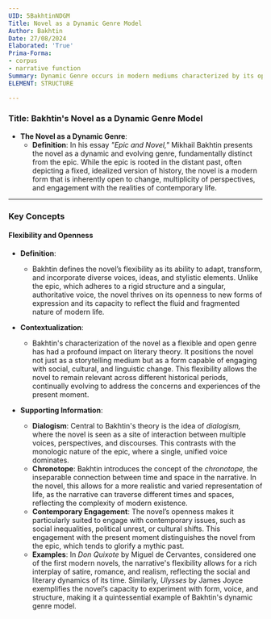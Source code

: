 ```yaml
---
UID: 5BakhtinNDGM
Title: Novel as a Dynamic Genre Model
Author: Bakhtin
Date: 27/08/2024
Elaborated: 'True'
Prima-Forma:
- corpus
- narrative function
Summary: Dynamic Genre occurs in modern mediums characterized by its openness to change, diversity of voices, and capacity to engage with contemporary life.
ELEMENT: STRUCTURE

---
```

### Title: **Bakhtin's Novel as a Dynamic Genre Model**

- **The Novel as a Dynamic Genre**:
  - **Definition**: In his essay *"Epic and Novel,"* Mikhail Bakhtin presents the novel as a dynamic and evolving genre, fundamentally distinct from the epic. While the epic is rooted in the distant past, often depicting a fixed, idealized version of history, the novel is a modern form that is inherently open to change, multiplicity of perspectives, and engagement with the realities of contemporary life.

---

### **Key Concepts**

#### **Flexibility and Openness**

- **Definition**:
  - Bakhtin defines the novel’s flexibility as its ability to adapt, transform, and incorporate diverse voices, ideas, and stylistic elements. Unlike the epic, which adheres to a rigid structure and a singular, authoritative voice, the novel thrives on its openness to new forms of expression and its capacity to reflect the fluid and fragmented nature of modern life.

- **Contextualization**:
  - Bakhtin's characterization of the novel as a flexible and open genre has had a profound impact on literary theory. It positions the novel not just as a storytelling medium but as a form capable of engaging with social, cultural, and linguistic change. This flexibility allows the novel to remain relevant across different historical periods, continually evolving to address the concerns and experiences of the present moment.

- **Supporting Information**:
  - **Dialogism**: Central to Bakhtin's theory is the idea of *dialogism,* where the novel is seen as a site of interaction between multiple voices, perspectives, and discourses. This contrasts with the monologic nature of the epic, where a single, unified voice dominates.
  - **Chronotope**: Bakhtin introduces the concept of the *chronotope,* the inseparable connection between time and space in the narrative. In the novel, this allows for a more realistic and varied representation of life, as the narrative can traverse different times and spaces, reflecting the complexity of modern existence.
  - **Contemporary Engagement**: The novel’s openness makes it particularly suited to engage with contemporary issues, such as social inequalities, political unrest, or cultural shifts. This engagement with the present moment distinguishes the novel from the epic, which tends to glorify a mythic past.
  - **Examples**: In *Don Quixote* by Miguel de Cervantes, considered one of the first modern novels, the narrative's flexibility allows for a rich interplay of satire, romance, and realism, reflecting the social and literary dynamics of its time. Similarly, *Ulysses* by James Joyce exemplifies the novel’s capacity to experiment with form, voice, and structure, making it a quintessential example of Bakhtin's dynamic genre model.
